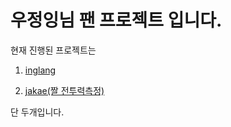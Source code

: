 # 우정잉님 팬 프로젝트 입니다.

현재 진행된 프로젝트는

1. [inglang](https://github.com/inglang/inglang/blob/main/nodejs/inglang_README.md)

1. [jakae(짤 전투력측정)](https://github.com/inglang/inglang/blob/main/nodejs/jakae_README.md)

단 두개입니다.
